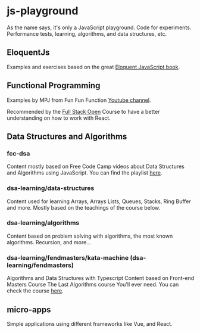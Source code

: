 # js-playground

As the name says, it's only a JavaScript playground. Code for experiments.
Performance tests, learning, algorithms, and data structures, etc.

## EloquentJs

Examples and exercises based on the great [Eloquent JavaScript book](http://eloquentjavascript.net/index.html).

## Functional Programming

Examples by MPJ from Fun Fun Function [Youtube channel](https://www.youtube.com/channel/UCO1cgjhGzsSYb1rsB4bFe4Q).

Recommended by the [Full Stack Open](https://fullstackopen.com/en/) Course to have a better understanding on how to work with React.

## Data Structures and Algorithms

### fcc-dsa

Content mostly based on Free Code Camp videos about Data Structures and Algorithms using JavaScript.
You can find the playlist [here](https://youtube.com/playlist?list=PLWKjhJtqVAbkso-IbgiiP48n-O-JQA9PJ).

### dsa-learning/data-structures

Content used for learning Arrays, Arrays Lists, Queues, Stacks, Ring Buffer and more. Mostly based on the teachings of the course below.

### dsa-learning/algorithms

Content based on problem solving with algorithms, the most known algorithms. Recursion, and more...

### dsa-learning/fendmasters/kata-machine (dsa-learning/fendmasters)

Algorithms and Data Structures with Typescript
Content based on Front-end Masters Course The Last Algorithms course You'll ever need.
You can check the course [here](https://frontendmasters.com/courses/algorithms/).

## micro-apps

Simple applications using different frameworks like Vue, and React.
